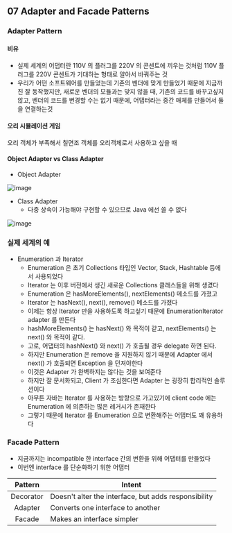 ## 07 Adapter and Facade Patterns

### Adapter Pattern

#### 비유
* 실제 세계의 어댑터란 110V 의 플러그를 220V 의 콘센트에 끼우는 것처럼 110V 플러그를 220V 콘센트가 기대하는 형태로 알아서 바꿔주는 것
* 우리가 어떤 소프트웨어를 만들었는데 기존의 벤더에 맞게 만들었기 때문에 지금까진 잘 동작했지만, 새로운 벤더의 모듈과는 맞지 않을 때, 기존의 코드를 바꾸고싶지 않고, 벤더의 코드를 변경할 수는 없기 때문에, 어댑터라는 중간 매체를 만들어서 둘을 연결하는것

#### 오리 시뮬레이션 게임
오리 객체가 부족해서 칠면조 객체를 오리객체로서 사용하고 싶을 때

#### Object Adapter vs Class Adapter

* Object Adapter

![image](https://user-images.githubusercontent.com/7943694/75609094-25044b00-5b49-11ea-9030-02d7c22cf944.png)

* Class Adapter
  - 다중 상속이 가능해야 구현할 수 있으므로 Java 에선 쓸 수 없다
  
![image](https://user-images.githubusercontent.com/7943694/75609099-2b92c280-5b49-11ea-94f8-1b8c2411d94a.png)

### 실제 세계의 예
* Enumeration 과 Iterator
    - Enumeration 은 초기 Collections 타입인 Vector, Stack, Hashtable 등에서 사용되었다
    - Iterator 는 이후 버전에서 생긴 새로운 Collections 클래스들을 위해 생겼다
    - Enumeration 은 hasMoreElements(), nextElements() 메소드를 가졌고
    - Iterator 는 hasNext(), next(), remove() 메소드를 가졌다
    - 이제는 항상 Iterator 만을 사용하도록 하고싶기 때문에 EnumerationIterator adapter 를 만든다
    - hashMoreElements() 는 hasNext() 와 목적이 같고, nextElements() 는 next() 와 목적이 같다.
    - 고로, 어댑터의 hashNext() 와 next() 가 호출될 경우 delegate 하면 된다.
    - 하지만 Enumeration 은 remove 을 지원하지 않기 때문에 Adapter 에서 next() 가 호출되면 Exception 을 던져야한다
    - 이것은 Adapter 가 완벽하지는 않다는 것을 보여준다
    - 하지만 잘 문서화되고, Client 가 조심한다면 Adapter 는 굉장히 합리적인 솔루션이다
    - 아무튼 자바는 Iterator 를 사용하는 방향으로 가고있기에 client code 에는 Enumeration 에 의존하는 많은 레거시가 존재한다
    - 그렇기 때문에 Iterator 를 Enumeration 으로 변환해주는 어댑터도 꽤 유용하다

### Facade Pattern
* 지금까지는 incompatible 한 interface 간의 변환을 위해 어댑터를 만들었다
* 이번엔 interface 를 단순화하기 위한 어댑터

|  Pattern  	| Intent                                               	|
|:---------:	|------------------------------------------------------	|
| Decorator 	| Doesn't alter the interface, but adds responsibility 	|
|  Adapter  	| Converts one interface to another                    	|
|   Facade  	| Makes an interface simpler                           	|

